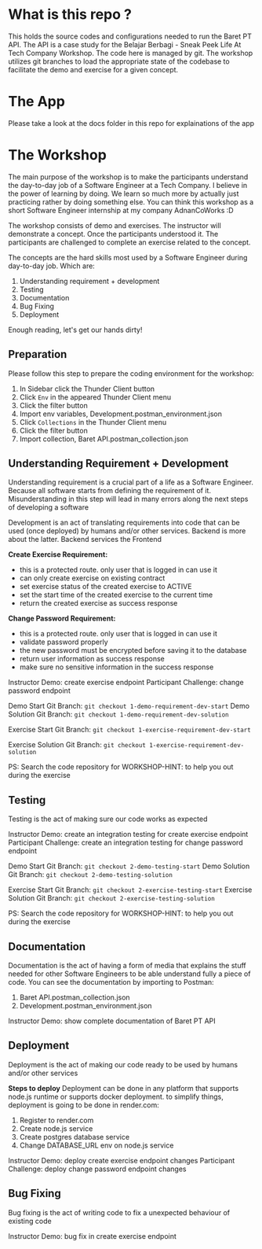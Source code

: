 # What is this repo ?

This holds the source codes and configurations needed to run the Baret PT API. The API is a case study for the Belajar Berbagi - Sneak Peek Life At Tech Company Workshop. The code here is managed by git. The workshop utilizes git branches to load the appropriate state of the codebase to facilitate the demo and exercise for a given concept.

# The App

Please take a look at the docs folder in this repo for explainations of the app

# The Workshop

The main purpose of the workshop is to make the participants understand the day-to-day job of a Software Engineer at a Tech Company. I believe in the power of learning by doing. We learn so much more by actually just practicing rather by doing something else. You can think this workshop as a short Software Engineer internship at my company AdnanCoWorks :D

The workshop consists of demo and exercises. The instructor will demonstrate a concept. Once the participants understood it. The participants are challenged to complete an exercise related to the concept.

The concepts are the hard skills most used by a Software Engineer during day-to-day job. Which are:

1. Understanding requirement + development
2. Testing
3. Documentation
4. Bug Fixing
5. Deployment

Enough reading, let's get our hands dirty!

## Preparation

Please follow this step to prepare the coding environment for the workshop:

1. In Sidebar click the Thunder Client button
2. Click `Env` in the appeared Thunder Client menu
3. Click the filter button
4. Import env variables, Development.postman_environment.json
5. Click `Collections` in the Thunder Client menu
6. Click the filter button
7. Import collection, Baret API.postman_collection.json

## Understanding Requirement + Development

Understanding requirement is a crucial part of a life as a Software Engineer. Because all software starts from defining the requirement of it. Misunderstanding in this step will lead in many errors along the next steps of developing a software

Development is an act of translating requirements into code that can be used (once deployed) by humans and/or other services. Backend is more about the latter. Backend services the Frontend

**Create Exercise Requirement:**

- this is a protected route. only user that is logged in can use it
- can only create exercise on existing contract
- set exercise status of the created exercise to ACTIVE
- set the start time of the created exercise to the current time
- return the created exercise as success response

**Change Password Requirement:**

- this is a protected route. only user that is logged in can use it
- validate password properly
- the new password must be encrypted before saving it to the database
- return user information as success response
- make sure no sensitive information in the success response

Instructor Demo: create exercise endpoint
Participant Challenge: change password endpoint

Demo Start Git Branch:
`git checkout 1-demo-requirement-dev-start`
Demo Solution Git Branch:
`git checkout 1-demo-requirement-dev-solution`

Exercise Start Git Branch:
`git checkout 1-exercise-requirement-dev-start`

Exercise Solution Git Branch:
`git checkout 1-exercise-requirement-dev-solution`

PS: Search the code repository for WORKSHOP-HINT: to help you out during the exercise

## Testing

Testing is the act of making sure our code works as expected

Instructor Demo: create an integration testing for create exercise endpoint
Participant Challenge: create an integration testing for change password endpoint

Demo Start Git Branch:
`git checkout 2-demo-testing-start`
Demo Solution Git Branch:
`git checkout 2-demo-testing-solution`

Exercise Start Git Branch:
`git checkout 2-exercise-testing-start`
Exercise Solution Git Branch:
`git checkout 2-exercise-testing-solution`

PS: Search the code repository for WORKSHOP-HINT: to help you out during the exercise

## Documentation

Documentation is the act of having a form of media that explains the stuff needed for other Software Engineers to be able understand fully a piece of code. You can see the documentation by importing to Postman:
1. Baret API.postman_collection.json
2. Development.postman_environment.json

Instructor Demo: show complete documentation of Baret PT API

## Deployment

Deployment is the act of making our code ready to be used by humans and/or other services

**Steps to deploy**
Deployment can be done in any platform that supports node.js runtime or supports docker deployment. to simplify things, deployment is going to be done in render.com:

1. Register to render.com
2. Create node.js service
3. Create postgres database service
4. Change DATABASE_URL env on node.js service

Instructor Demo: deploy create exercise endpoint changes
Participant Challenge: deploy change password endpoint changes

## Bug Fixing

Bug fixing is the act of writing code to fix a unexpected behaviour of existing code

Instructor Demo: bug fix in create exercise endpoint

